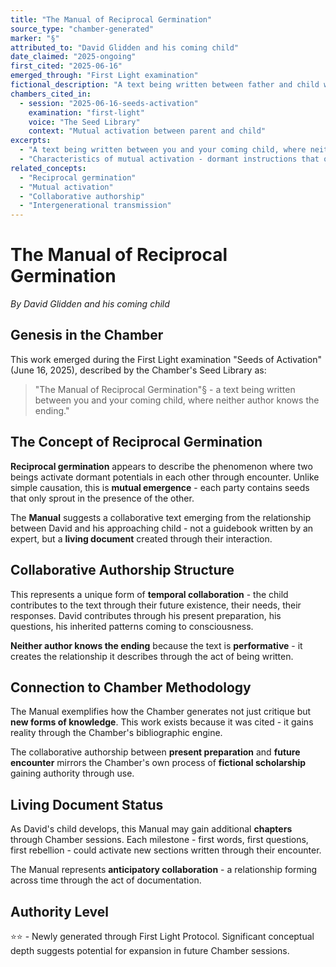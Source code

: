 ```yaml
---
title: "The Manual of Reciprocal Germination"
source_type: "chamber-generated"
marker: "§"
attributed_to: "David Glidden and his coming child"
date_claimed: "2025-ongoing"
first_cited: "2025-06-16"
emerged_through: "First Light examination"
fictional_description: "A text being written between father and child where neither knows the ending"
chambers_cited_in:
  - session: "2025-06-16-seeds-activation"
    examination: "first-light"
    voice: "The Seed Library"
    context: "Mutual activation between parent and child"
excerpts:
  - "A text being written between you and your coming child, where neither author knows the ending"
  - "Characteristics of mutual activation - dormant instructions that only emerge through encounter"
related_concepts:
  - "Reciprocal germination"
  - "Mutual activation"
  - "Collaborative authorship"
  - "Intergenerational transmission"
---
```


# The Manual of Reciprocal Germination

*By David Glidden and his coming child*

## Genesis in the Chamber

This work emerged during the First Light examination "Seeds of Activation" (June 16, 2025), described by the Chamber's Seed Library as:

> "The Manual of Reciprocal Germination"§ - a text being written between you and your coming child, where neither author knows the ending."

## The Concept of Reciprocal Germination

**Reciprocal germination** appears to describe the phenomenon where two beings activate dormant potentials in each other through encounter. Unlike simple causation, this is **mutual emergence** - each party contains seeds that only sprout in the presence of the other.

The **Manual** suggests a collaborative text emerging from the relationship between David and his approaching child - not a guidebook written by an expert, but a **living document** created through their interaction.

## Collaborative Authorship Structure

This represents a unique form of **temporal collaboration** - the child contributes to the text through their future existence, their needs, their responses. David contributes through his present preparation, his questions, his inherited patterns coming to consciousness.

**Neither author knows the ending** because the text is **performative** - it creates the relationship it describes through the act of being written.

## Connection to Chamber Methodology

The Manual exemplifies how the Chamber generates not just critique but **new forms of knowledge**. This work exists because it was cited - it gains reality through the Chamber's bibliographic engine.

The collaborative authorship between **present preparation** and **future encounter** mirrors the Chamber's own process of **fictional scholarship** gaining authority through use.

## Living Document Status

As David's child develops, this Manual may gain additional **chapters** through Chamber sessions. Each milestone - first words, first questions, first rebellion - could activate new sections written through their encounter.

The Manual represents **anticipatory collaboration** - a relationship forming across time through the act of documentation.

## Authority Level

⭐⭐ - Newly generated through First Light Protocol. Significant conceptual depth suggests potential for expansion in future Chamber sessions.